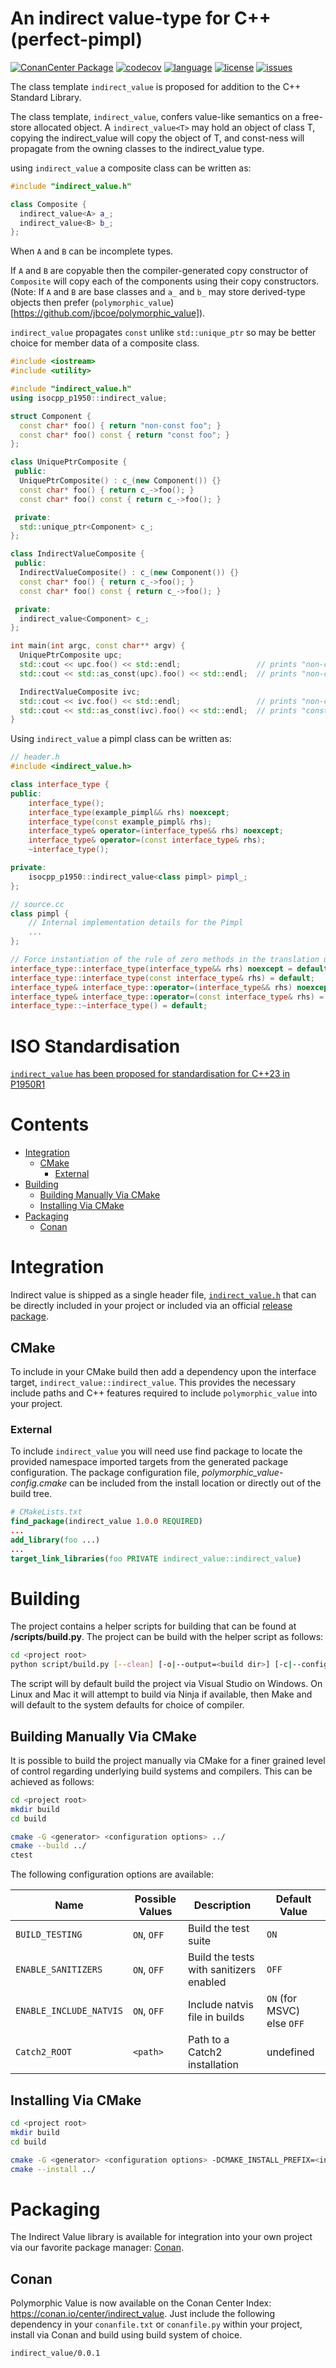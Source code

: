 # An indirect value-type for C++ (perfect-pimpl)

[![ConanCenter Package][badge.conan]][conan]
[![codecov][badge.codecov]][codecov]
[![language][badge.language]][language]
[![license][badge.license]][license]
[![issues][badge.issues]][issues]

[badge.conan]: https://repology.org/badge/version-for-repo/conancenter/indirect_value.svg
[badge.codecov]: https://img.shields.io/codecov/c/github/jbcoe/indirect_value/master.svg?logo=codecov
[badge.language]: https://img.shields.io/badge/language-C%2B%2B17-yellow.svg
[badge.license]: https://img.shields.io/badge/license-MIT-blue.svg
[badge.issues]: https://img.shields.io/github/issues/jbcoe/indirect_value.svg

[conan]: https://conan.io/center/indirect_value
[codecov]: https://codecov.io/gh/jbcoe/indirect_value
[language]: https://en.wikipedia.org/wiki/C%2B%2B17
[license]: https://en.wikipedia.org/wiki/MIT_License
[issues]: http://github.com/jbcoe/indirect_value/issues

The class template `indirect_value` is proposed for addition to the C++ Standard Library.

The class template, `indirect_value`, confers value-like semantics on a free-store
allocated object.  A `indirect_value<T>` may hold an object of class T, copying
the indirect_value<T> will copy the object of T, and const-ness will
propagate from the owning classes to the indirect_value type.

using `indirect_value` a composite class can be written as:

```cpp
#include "indirect_value.h"

class Composite {
  indirect_value<A> a_;
  indirect_value<B> b_;
};
```

When `A` and `B` can be incomplete types. 

If `A` and `B` are copyable then the compiler-generated copy constructor of `Composite` will copy
each of the components using their copy constructors. (Note: If `A` and `B` are base classes and `a_` and `b_` may store
derived-type objects then prefer (`polymorphic_value`)[https://github.com/jbcoe/polymorphic_value]).

`indirect_value` propagates `const` unlike `std::unique_ptr` so may be better choice for member data of a composite class.

```cpp
#include <iostream>
#include <utility>

#include "indirect_value.h"
using isocpp_p1950::indirect_value;

struct Component {
  const char* foo() { return "non-const foo"; }
  const char* foo() const { return "const foo"; }
};

class UniquePtrComposite {
 public:
  UniquePtrComposite() : c_(new Component()) {}
  const char* foo() { return c_->foo(); }
  const char* foo() const { return c_->foo(); }

 private:
  std::unique_ptr<Component> c_;
};

class IndirectValueComposite {
 public:
  IndirectValueComposite() : c_(new Component()) {}
  const char* foo() { return c_->foo(); }
  const char* foo() const { return c_->foo(); }

 private:
  indirect_value<Component> c_;
};

int main(int argc, const char** argv) {
  UniquePtrComposite upc;
  std::cout << upc.foo() << std::endl;                 // prints "non-const-foo"
  std::cout << std::as_const(upc).foo() << std::endl;  // prints "non-const-foo"

  IndirectValueComposite ivc;
  std::cout << ivc.foo() << std::endl;                 // prints "non-const-foo"
  std::cout << std::as_const(ivc).foo() << std::endl;  // prints "const-foo"
}
```


Using `indirect_value` a pimpl class can be written as:

```cpp
// header.h
#include <indirect_value.h>

class interface_type {
public:
    interface_type();
    interface_type(example_pimpl&& rhs) noexcept;
    interface_type(const example_pimpl& rhs);
    interface_type& operator=(interface_type&& rhs) noexcept;
    interface_type& operator=(const interface_type& rhs);
    ~interface_type();

private:
    isocpp_p1950::indirect_value<class pimpl> pimpl_;
};
```

```cpp
// source.cc
class pimpl {
    // Internal implementation details for the Pimpl
    ...
};

// Force instantiation of the rule of zero methods in the translation unit where implementation details are known.
interface_type::interface_type(interface_type&& rhs) noexcept = default;
interface_type::interface_type(const interface_type& rhs) = default;
interface_type& interface_type::operator=(interface_type&& rhs) noexcept = default;
interface_type& interface_type::operator=(const interface_type& rhs) = default;
interface_type::~interface_type() = default;
```

# ISO Standardisation
[`indirect_value` has been proposed for standardisation for C++23 in P1950R1](http://www.open-std.org/jtc1/sc22/wg21/docs/papers/2020/p1950r1.html)

# Contents
- [Integration](#integration)
  - [CMake](#cmake)
    - [External](#external)
- [Building](#building)
  - [Building Manually Via CMake](#building-manually-via-cmake)
  - [Installing Via CMake](#installing-via-cmake)
- [Packaging](#packaging)
  - [Conan](#conan)

# Integration
Indirect value is shipped as a single header file, [`indirect_value.h`](https://github.com/jbcoe/indirect_value/blob/master/indirect_value.h) that can be directly included in your project or included via an official [release package](https://github.com/jbcoe/polymorphic_value/releases).

## CMake
To include in your CMake build then add a dependency upon the interface target, `indirect_value::indirect_value`.  This provides the necessary include paths and C++ features required to include `polymorphic_value` into your project.

### External
To include `indirect_value` you will need use find package to locate the provided namespace imported targets from the generated package configuration.  The package configuration file, *polymorphic_value-config.cmake* can be included from the install location or directly out of the build tree.
```cmake
# CMakeLists.txt
find_package(indirect_value 1.0.0 REQUIRED)
...
add_library(foo ...)
...
target_link_libraries(foo PRIVATE indirect_value::indirect_value)
```
# Building

The project contains a helper scripts for building that can be found at **<project root>/scripts/build.py**. The project can be build with the helper script as follows:

```bash
cd <project root>
python script/build.py [--clean] [-o|--output=<build dir>] [-c|--config=<Debug|Release>] [--sanitizers] [-v|--verbose] [-t|--tests]
```

The script will by default build the project via Visual Studio on Windows. On Linux and Mac it will attempt to build via Ninja if available, then Make and will default to the system defaults for choice of compiler.

## Building Manually Via CMake

It is possible to build the project manually via CMake for a finer grained level of control regarding underlying build systems and compilers. This can be achieved as follows:
  
```bash
cd <project root>
mkdir build
cd build

cmake -G <generator> <configuration options> ../
cmake --build ../
ctest
```

The following configuration options are available:

| Name                    | Possible Values | Description                             | Default Value                  |
|-------------------------|-----------------|-----------------------------------------|--------------------------------|
| `BUILD_TESTING`         | `ON`, `OFF`     | Build the test suite                    | `ON`                           |
| `ENABLE_SANITIZERS`     | `ON`, `OFF`     | Build the tests with sanitizers enabled | `OFF`                          |
| `ENABLE_INCLUDE_NATVIS` | `ON`, `OFF`     | Include natvis file in builds           | `ON` (for MSVC) else `OFF`     |
| `Catch2_ROOT`           | `<path>`        | Path to a Catch2 installation           | undefined                      |


## Installing Via CMake

```bash
cd <project root>
mkdir build
cd build

cmake -G <generator> <configuration options> -DCMAKE_INSTALL_PREFIX=<install dir> ../
cmake --install ../
```

# Packaging

The Indirect Value library is available for integration into your own project via our favorite package manager: [Conan](https://docs.conan.io/en/latest/).

## Conan

Polymorphic Value is now available on the Conan Center Index: https://conan.io/center/indirect_value.  Just include the following dependency in your `conanfile.txt` or `conanfile.py` within your project, install via Conan and build using build system of choice.

```bash
indirect_value/0.0.1
```
